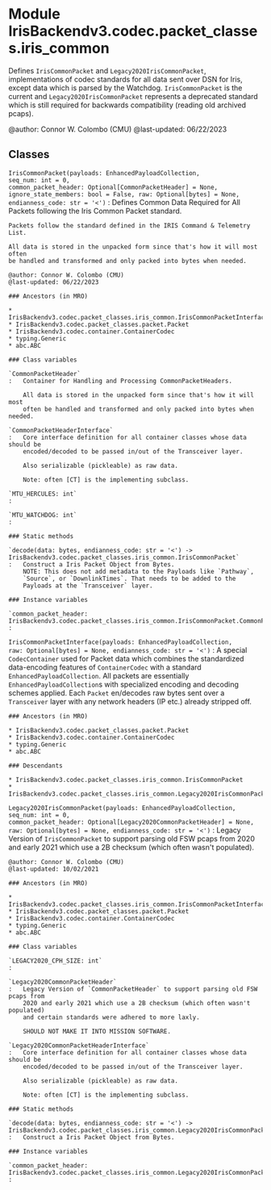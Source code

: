 Module IrisBackendv3.codec.packet_classes.iris_common
=====================================================
Defines `IrisCommonPacket` and `Legacy2020IrisCommonPacket`, implementations of
codec standards for all data sent over DSN for Iris, except data which is
parsed by the Watchdog. `IrisCommonPacket` is the current and
`Legacy2020IrisCommonPacket` represents a deprecated standard which is still
required for backwards compatibility (reading old archived pcaps).

@author: Connor W. Colombo (CMU)
@last-updated: 06/22/2023

Classes
-------

`IrisCommonPacket(payloads: EnhancedPayloadCollection, seq_num: int = 0, common_packet_header: Optional[CommonPacketHeader] = None, ignore_state_members: bool = False, raw: Optional[bytes] = None, endianness_code: str = '<')`
:   Defines Common Data Required for All Packets following the Iris Common
    Packet standard.
    
    Packets follow the standard defined in the IRIS Command & Telemetry List.
    
    All data is stored in the unpacked form since that's how it will most often
    be handled and transformed and only packed into bytes when needed.
    
    @author: Connor W. Colombo (CMU)
    @last-updated: 06/22/2023

    ### Ancestors (in MRO)

    * IrisBackendv3.codec.packet_classes.iris_common.IrisCommonPacketInterface
    * IrisBackendv3.codec.packet_classes.packet.Packet
    * IrisBackendv3.codec.container.ContainerCodec
    * typing.Generic
    * abc.ABC

    ### Class variables

    `CommonPacketHeader`
    :   Container for Handling and Processing CommonPacketHeaders.
        
        All data is stored in the unpacked form since that's how it will most
        often be handled and transformed and only packed into bytes when needed.

    `CommonPacketHeaderInterface`
    :   Core interface definition for all container classes whose data should be
        encoded/decoded to be passed in/out of the Transceiver layer.
        
        Also serializable (pickleable) as raw data.
        
        Note: often [CT] is the implementing subclass.

    `MTU_HERCULES: int`
    :

    `MTU_WATCHDOG: int`
    :

    ### Static methods

    `decode(data: bytes, endianness_code: str = '<') ‑> IrisBackendv3.codec.packet_classes.iris_common.IrisCommonPacket`
    :   Construct a Iris Packet Object from Bytes.
        NOTE: This does not add metadata to the Payloads like `Pathway`,
        `Source`, or `DownlinkTimes`. That needs to be added to the
        Payloads at the `Transceiver` layer.

    ### Instance variables

    `common_packet_header: IrisBackendv3.codec.packet_classes.iris_common.IrisCommonPacket.CommonPacketHeader`
    :

`IrisCommonPacketInterface(payloads: EnhancedPayloadCollection, raw: Optional[bytes] = None, endianness_code: str = '<')`
:   A special `CodecContainer` used for Packet data which combines the
    standardized data-encoding features of `ContainerCodec` with a standard
    `EnhancedPayloadCollection`. All packets are essentially 
    `EnhancedPayloadCollection`s with specialized encoding and decoding schemes
    applied. Each `Packet` en/decodes raw bytes sent over a `Transceiver` layer
    with any network headers (IP etc.) already stripped off.

    ### Ancestors (in MRO)

    * IrisBackendv3.codec.packet_classes.packet.Packet
    * IrisBackendv3.codec.container.ContainerCodec
    * typing.Generic
    * abc.ABC

    ### Descendants

    * IrisBackendv3.codec.packet_classes.iris_common.IrisCommonPacket
    * IrisBackendv3.codec.packet_classes.iris_common.Legacy2020IrisCommonPacket

`Legacy2020IrisCommonPacket(payloads: EnhancedPayloadCollection, seq_num: int = 0, common_packet_header: Optional[Legacy2020CommonPacketHeader] = None, raw: Optional[bytes] = None, endianness_code: str = '<')`
:   Legacy Version of `IrisCommonPacket` to support parsing old FSW pcaps from
    2020 and early 2021 which use a 2B checksum (which often wasn't populated).
    
    @author: Connor W. Colombo (CMU)
    @last-updated: 10/02/2021

    ### Ancestors (in MRO)

    * IrisBackendv3.codec.packet_classes.iris_common.IrisCommonPacketInterface
    * IrisBackendv3.codec.packet_classes.packet.Packet
    * IrisBackendv3.codec.container.ContainerCodec
    * typing.Generic
    * abc.ABC

    ### Class variables

    `LEGACY2020_CPH_SIZE: int`
    :

    `Legacy2020CommonPacketHeader`
    :   Legacy Version of `CommonPacketHeader` to support parsing old FSW pcaps from
        2020 and early 2021 which use a 2B checksum (which often wasn't populated)
        and certain standards were adhered to more laxly.
        
        SHOULD NOT MAKE IT INTO MISSION SOFTWARE.

    `Legacy2020CommonPacketHeaderInterface`
    :   Core interface definition for all container classes whose data should be
        encoded/decoded to be passed in/out of the Transceiver layer.
        
        Also serializable (pickleable) as raw data.
        
        Note: often [CT] is the implementing subclass.

    ### Static methods

    `decode(data: bytes, endianness_code: str = '<') ‑> IrisBackendv3.codec.packet_classes.iris_common.Legacy2020IrisCommonPacket`
    :   Construct a Iris Packet Object from Bytes.

    ### Instance variables

    `common_packet_header: IrisBackendv3.codec.packet_classes.iris_common.Legacy2020IrisCommonPacket.Legacy2020CommonPacketHeader`
    :